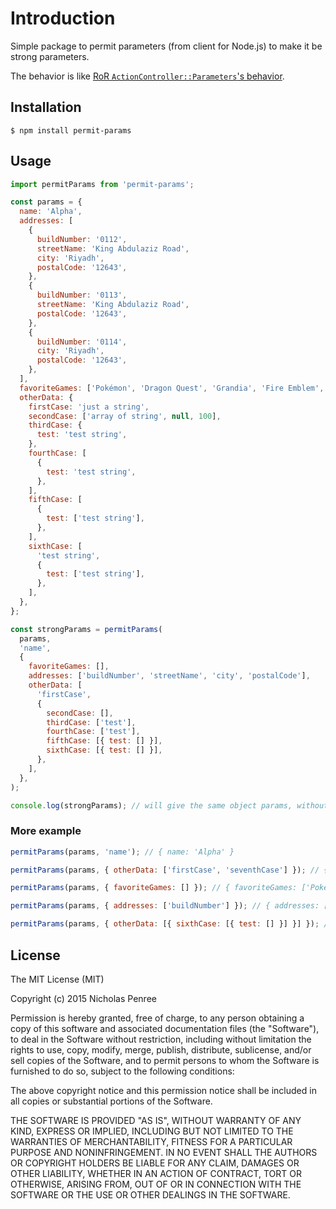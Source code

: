 # Introduction

Simple package to permit parameters (from client for Node.js) to make it be strong parameters.

The behavior is like [RoR `ActionController::Parameters`'s behavior](http://edgeguides.rubyonrails.org/action_controller_overview.html#strong-parameters).

## Installation

    $ npm install permit-params

## Usage

```js
import permitParams from 'permit-params';

const params = {
  name: 'Alpha',
  addresses: [
    {
      buildNumber: '0112',
      streetName: 'King Abdulaziz Road',
      city: 'Riyadh',
      postalCode: '12643',
    },
    {
      buildNumber: '0113',
      streetName: 'King Abdulaziz Road',
      postalCode: '12643',
    },
    {
      buildNumber: '0114',
      city: 'Riyadh',
      postalCode: '12643',
    },
  ],
  favoriteGames: ['Pokémon', 'Dragon Quest', 'Grandia', 'Fire Emblem', 'Megaman'],
  otherData: {
    firstCase: 'just a string',
    secondCase: ['array of string', null, 100],
    thirdCase: {
      test: 'test string',
    },
    fourthCase: [
      {
        test: 'test string',
      },
    ],
    fifthCase: [
      {
        test: ['test string'],
      },
    ],
    sixthCase: [
      'test string',
      {
        test: ['test string'],
      },
    ],
  },
};

const strongParams = permitParams(
  params,
  'name',
  {
    favoriteGames: [],
    addresses: ['buildNumber', 'streetName', 'city', 'postalCode'],
    otherData: [
      'firstCase',
      {
        secondCase: [],
        thirdCase: ['test'],
        fourthCase: ['test'],
        fifthCase: [{ test: [] }],
        sixthCase: [{ test: [] }],
      },
    ],
  },
);

console.log(strongParams); // will give the same object params, without element 'test string' of sixthCase
```

### More example

```js
permitParams(params, 'name'); // { name: 'Alpha' }

permitParams(params, { otherData: ['firstCase', 'seventhCase'] }); // { otherData: { firstCase: 'just a string' } }

permitParams(params, { favoriteGames: [] }); // { favoriteGames: ['Pokémon', 'Dragon Quest', 'Grandia', 'Fire Emblem', 'Megaman'] }

permitParams(params, { addresses: ['buildNumber'] }); // { addresses: [{ buildNumber: '0112' }, { buildNumber: '0113' }, { buildNumber: '0114' }] }

permitParams(params, { otherData: [{ sixthCase: [{ test: [] }] }] }); // { otherData: [{ test: ['test string'] }] }
```

## License

The MIT License (MIT)

Copyright (c) 2015 Nicholas Penree

Permission is hereby granted, free of charge, to any person obtaining a copy
of this software and associated documentation files (the "Software"), to deal
in the Software without restriction, including without limitation the rights
to use, copy, modify, merge, publish, distribute, sublicense, and/or sell
copies of the Software, and to permit persons to whom the Software is
furnished to do so, subject to the following conditions:

The above copyright notice and this permission notice shall be included in all
copies or substantial portions of the Software.

THE SOFTWARE IS PROVIDED "AS IS", WITHOUT WARRANTY OF ANY KIND, EXPRESS OR
IMPLIED, INCLUDING BUT NOT LIMITED TO THE WARRANTIES OF MERCHANTABILITY,
FITNESS FOR A PARTICULAR PURPOSE AND NONINFRINGEMENT. IN NO EVENT SHALL THE
AUTHORS OR COPYRIGHT HOLDERS BE LIABLE FOR ANY CLAIM, DAMAGES OR OTHER
LIABILITY, WHETHER IN AN ACTION OF CONTRACT, TORT OR OTHERWISE, ARISING FROM,
OUT OF OR IN CONNECTION WITH THE SOFTWARE OR THE USE OR OTHER DEALINGS IN THE
SOFTWARE.
